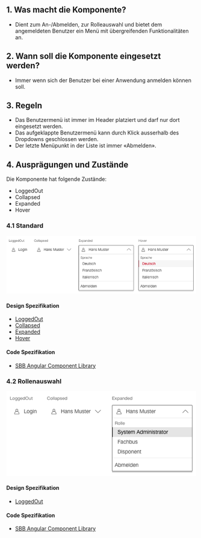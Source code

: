 ## 1. Was macht die Komponente?
* Dient zum An-/Abmelden, zur Rolleauswahl und bietet dem angemeldeten Benutzer ein Menü mit übergreifenden Funktionalitäten an.


## 2. Wann soll die Komponente eingesetzt werden?
* Immer wenn sich der Benutzer bei einer Anwendung anmelden können soll.


## 3. Regeln
* Das Benutzermenü ist immer im Header platziert und darf nur dort eingesetzt werden.
* Das aufgeklappte Benutzermenü kann durch Klick ausserhalb des Dropdowns geschlossen werden.
* Der letzte Menüpunkt in der Liste ist immer «Abmelden».


## 4. Ausprägungen und Zustände
Die Komponente hat folgende Zustände:
* LoggedOut
* Collapsed
* Expanded
* Hover

### 4.1 Standard
![Darstellung der Komponente Benutzermenü in der Standard Ausprägung](https://raw.githubusercontent.com/sbb-design-systems/design-system-webapp-documentation/master/documentation/components/usermenu/images/Usermenu_Default.png 'class: image')

#### Design Spezifikation
* [LoggedOut](https://www.sketch.com/s/58b25e4c-bf9c-4f74-973f-503538fcbea2/a/OKeRP8#Inspector)
* [Collapsed](https://www.sketch.com/s/58b25e4c-bf9c-4f74-973f-503538fcbea2/a/mYPKqz#Inspector)
* [Expanded](https://www.sketch.com/s/58b25e4c-bf9c-4f74-973f-503538fcbea2/a/DaEwqq#Inspector)
* [Hover](https://www.sketch.com/s/58b25e4c-bf9c-4f74-973f-503538fcbea2/a/j14rq0#Inspector)

#### Code Spezifikation
* [SBB Angular Component Library](https://sbb-angular.app.sbb.ch/business/components/usermenu)

### 4.2 Rollenauswahl
![Darstellung der Komponente Benutzermenü mit Rollenauswahl](https://raw.githubusercontent.com/sbb-design-systems/design-system-webapp-documentation/master/documentation/components/usermenu/images/Usermenu_Rollenauswahl.png 'class: image')

#### Design Spezifikation
* [LoggedOut](https://www.sketch.com/s/58b25e4c-bf9c-4f74-973f-503538fcbea2/a/dAgjqZ#Inspector)

#### Code Spezifikation
* [SBB Angular Component Library](https://sbb-angular.app.sbb.ch/business/components/usermenu)
